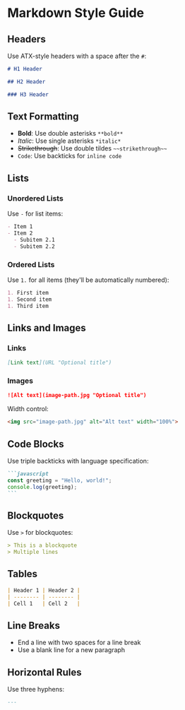 # Markdown Style Guide

## Headers

Use ATX-style headers with a space after the `#`:

```markdown
# H1 Header

## H2 Header

### H3 Header
```

## Text Formatting

- **Bold**: Use double asterisks `**bold**`
- _Italic_: Use single asterisks `*italic*`
- ~~Strikethrough~~: Use double tildes `~~strikethrough~~`
- `Code`: Use backticks for `inline code`

## Lists

### Unordered Lists

Use `-` for list items:

```markdown
- Item 1
- Item 2
  - Subitem 2.1
  - Subitem 2.2
```

### Ordered Lists

Use `1.` for all items (they'll be automatically numbered):

```markdown
1. First item
1. Second item
1. Third item
```

## Links and Images

### Links

```markdown
[Link text](URL "Optional title")
```

### Images

```markdown
![Alt text](image-path.jpg "Optional title")
```

Width control:

```markdown
<img src="image-path.jpg" alt="Alt text" width="100%">
```

## Code Blocks

Use triple backticks with language specification:

````markdown
```javascript
const greeting = "Hello, world!";
console.log(greeting);
```
````

## Blockquotes

Use `>` for blockquotes:

```markdown
> This is a blockquote
> Multiple lines
```

## Tables

```markdown
| Header 1 | Header 2 |
| -------- | -------- |
| Cell 1   | Cell 2   |
```

## Line Breaks

- End a line with two spaces for a line break
- Use a blank line for a new paragraph

## Horizontal Rules

Use three hyphens:

```markdown
---
```
